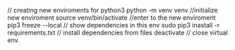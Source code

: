 // creating new enviroments for python3 
python -m venv venv   //initialize new enviroment
source venv/bin/activate //enter to the new enviroment
pip3 freeze --local // show dependencies in this env
sudo pip3 inastall -r requirements.txt // install dependencies from files
deactivate // close virtual env.
